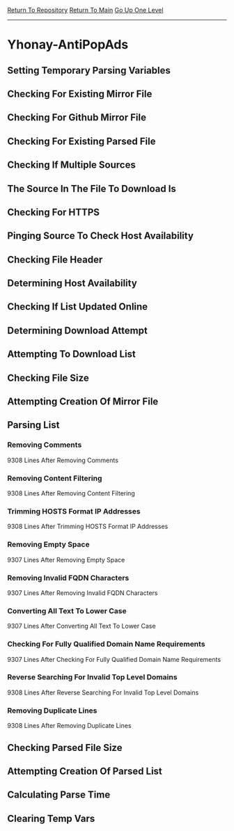 [Return To Repository](https://github.com/deathbybandaid/piholeparser/)
[Return To Main](https://github.com/deathbybandaid/piholeparser/blob/master/RecentRunLogs/Mainlog.md)
[Go Up One Level](https://github.com/deathbybandaid/piholeparser/blob/master/RecentRunLogs/TopLevelScripts/30-Processing-External-Blacklists.md)
____________________________________
# Yhonay-AntiPopAds
## Setting Temporary Parsing Variables
## Checking For Existing Mirror File
## Checking For Github Mirror File
## Checking For Existing Parsed File
## Checking If Multiple Sources
## The Source In The File To Download Is
## Checking For HTTPS
## Pinging Source To Check Host Availability
## Checking File Header
## Determining Host Availability
## Checking If List Updated Online
## Determining Download Attempt
## Attempting To Download List
## Checking File Size
## Attempting Creation Of Mirror File
## Parsing List
### Removing Comments
9308 Lines After Removing Comments
### Removing Content Filtering
9308 Lines After Removing Content Filtering
### Trimming HOSTS Format IP Addresses
9308 Lines After Trimming HOSTS Format IP Addresses
### Removing Empty Space
9307 Lines After Removing Empty Space
### Removing Invalid FQDN Characters
9307 Lines After Removing Invalid FQDN Characters
### Converting All Text To Lower Case
9307 Lines After Converting All Text To Lower Case
### Checking For Fully Qualified Domain Name Requirements
9307 Lines After Checking For Fully Qualified Domain Name Requirements
### Reverse Searching For Invalid Top Level Domains
9308 Lines After Reverse Searching For Invalid Top Level Domains
### Removing Duplicate Lines
9308 Lines After Removing Duplicate Lines
## Checking Parsed File Size
## Attempting Creation Of Parsed List
## Calculating Parse Time
## Clearing Temp Vars
